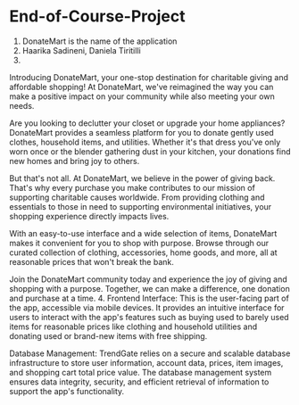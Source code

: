 # End-of-Course-Project

1. DonateMart is the name of the application
2. Haarika Sadineni, Daniela Tiritilli
3. 
Introducing DonateMart, your one-stop destination for charitable giving and affordable shopping! At DonateMart, we've reimagined the way you can make a positive impact on your community while also meeting your own needs.

Are you looking to declutter your closet or upgrade your home appliances? DonateMart provides a seamless platform for you to donate gently used clothes, household items, and utilities. Whether it's that dress you've only worn once or the blender gathering dust in your kitchen, your donations find new homes and bring joy to others.

But that's not all. At DonateMart, we believe in the power of giving back. That's why every purchase you make contributes to our mission of supporting charitable causes worldwide. From providing clothing and essentials to those in need to supporting environmental initiatives, your shopping experience directly impacts lives.

With an easy-to-use interface and a wide selection of items, DonateMart makes it convenient for you to shop with purpose. Browse through our curated collection of clothing, accessories, home goods, and more, all at reasonable prices that won't break the bank.

Join the DonateMart community today and experience the joy of giving and shopping with a purpose. Together, we can make a difference, one donation and purchase at a time.
4. Frontend Interface: This is the user-facing part of the app, accessible via mobile devices. It provides an intuitive interface for users to interact with the app's features such as buying used to barely used items for reasonable prices like clothing and household utilities and donating used or brand-new items with free shipping.


   Database Management: TrendGate relies on a secure and scalable database infrastructure to store user information, account data, prices, item images, and shopping cart total price value. The database management system ensures data integrity, security, and efficient retrieval of information to support the app's functionality.
